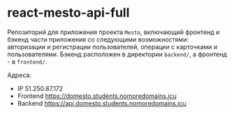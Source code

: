 # react-mesto-api-full
Репозиторий для приложения проекта `Mesto`, включающий фронтенд и бэкенд части приложения со следующими возможностями: авторизации и регистрации пользователей, операции с карточками и пользователями. Бэкенд расположен в директории `backend/`, а фронтенд - в `frontend/`. 
  
Адреса:
* IP 51.250.87.172
* Frontend https://domesto.students.nomoredomains.icu
* Backend https://api.domesto.students.nomoredomains.icu
